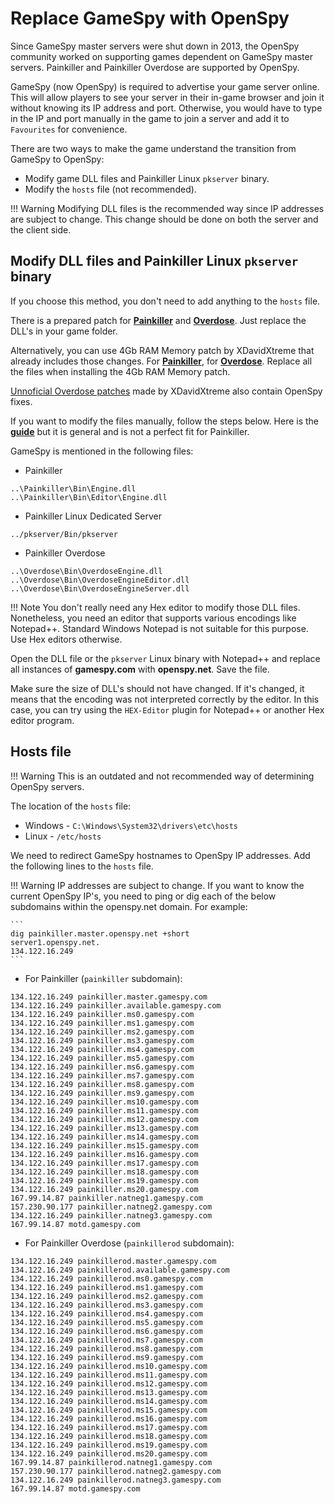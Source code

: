 # Replace GameSpy with OpenSpy

Since GameSpy master servers were shut down in 2013, the OpenSpy community worked on supporting games dependent on GameSpy master servers. Painkiller and Painkiller Overdose are supported by OpenSpy.

GameSpy (now OpenSpy) is required to advertise your game server online. This will allow players to see your server in their in-game browser and join it without knowing its IP address and port. Otherwise, you would have to type in the IP and port manually in the game to join a server and add it to `Favourites` for convenience.

There are two ways to make the game understand the transition from GameSpy to OpenSpy:

* Modify game DLL files and Painkiller Linux `pkserver` binary.
* Modify the `hosts` file (not recommended).

!!! Warning
    Modifying DLL files is the recommended way since IP addresses are subject to change.
    This change should be done on both the server and the client side.

## Modify DLL files and Painkiller Linux `pkserver` binary

If you choose this method, you don't need to add anything to the `hosts` file.

There is a prepared patch for [**Painkiller**](https://www.moddb.com/games/painkiller/downloads/painkiller-164-multiplayer-gamespy-fix) and [**Overdose**](https://www.moddb.com/games/painkiller-overdose/downloads/painkiller-overdose-gamespy-fix). Just replace the DLL's in your game folder.

Alternatively, you can use 4Gb RAM Memory patch by XDavidXtreme that already includes those changes. For [**Painkiller**](https://www.moddb.com/games/painkiller/downloads/painkiller-4gb-patch), for [**Overdose**](https://www.moddb.com/games/painkiller-overdose/downloads/painkiller-4gb-patch). Replace all the files when installing the 4Gb RAM Memory patch.

[Unnoficial Overdose patches](https://www.moddb.com/mods/painkiller-overdose-86u-patch) made by XDavidXtreme also contain OpenSpy fixes.

If you want to modify the files manually, follow the steps below. Here is the [**guide**](https://openspy.net/howto/generic/painkiller) but it is general and is not a perfect fit for Painkiller.

GameSpy is mentioned in the following files:

* Painkiller

```
..\Painkiller\Bin\Engine.dll
..\Painkiller\Bin\Editor\Engine.dll
```

* Painkiller Linux Dedicated Server

```
../pkserver/Bin/pkserver
```

* Painkiller Overdose

```
..\Overdose\Bin\OverdoseEngine.dll
..\Overdose\Bin\OverdoseEngineEditor.dll
..\Overdose\Bin\OverdoseEngineServer.dll
```

!!! Note
    You don't really need any Hex editor to modify those DLL files. Nonetheless, you need an editor that supports various encodings like Notepad++. Standard Windows Notepad is not suitable for this purpose. Use Hex editors otherwise.

Open the DLL file or the `pkserver` Linux binary with Notepad++ and replace all instances of **gamespy.com** with **openspy.net**. Save the file.

Make sure the size of DLL's should not have changed. If it's changed, it means that the encoding was not interpreted correctly by the editor. In this case, you can try using the `HEX-Editor` plugin for Notepad++ or another Hex editor program.

## Hosts file

!!! Warning
    This is an outdated and not recommended way of determining OpenSpy servers.

The location of the `hosts` file:

* Windows - `C:\Windows\System32\drivers\etc\hosts`
* Linux - `/etc/hosts`

We need to redirect GameSpy hostnames to OpenSpy IP addresses. Add the following lines to the `hosts` file.

!!! Warning
    IP addresses are subject to change. If you want to know the current OpenSpy IP's, you need to ping or dig each of the below subdomains within the openspy.net domain. For example:

    ```
    dig painkiller.master.openspy.net +short
    server1.openspy.net.
    134.122.16.249
    ```

* For Painkiller (`painkiller` subdomain):

```
134.122.16.249 painkiller.master.gamespy.com
134.122.16.249 painkiller.available.gamespy.com
134.122.16.249 painkiller.ms0.gamespy.com
134.122.16.249 painkiller.ms1.gamespy.com
134.122.16.249 painkiller.ms2.gamespy.com
134.122.16.249 painkiller.ms3.gamespy.com
134.122.16.249 painkiller.ms4.gamespy.com
134.122.16.249 painkiller.ms5.gamespy.com
134.122.16.249 painkiller.ms6.gamespy.com
134.122.16.249 painkiller.ms7.gamespy.com
134.122.16.249 painkiller.ms8.gamespy.com
134.122.16.249 painkiller.ms9.gamespy.com
134.122.16.249 painkiller.ms10.gamespy.com
134.122.16.249 painkiller.ms11.gamespy.com
134.122.16.249 painkiller.ms12.gamespy.com
134.122.16.249 painkiller.ms13.gamespy.com
134.122.16.249 painkiller.ms14.gamespy.com
134.122.16.249 painkiller.ms15.gamespy.com
134.122.16.249 painkiller.ms16.gamespy.com
134.122.16.249 painkiller.ms17.gamespy.com
134.122.16.249 painkiller.ms18.gamespy.com
134.122.16.249 painkiller.ms19.gamespy.com
134.122.16.249 painkiller.ms20.gamespy.com
167.99.14.87 painkiller.natneg1.gamespy.com
157.230.90.177 painkiller.natneg2.gamespy.com
134.122.16.249 painkiller.natneg3.gamespy.com
167.99.14.87 motd.gamespy.com
```

* For Painkiller Overdose (`painkillerod` subdomain):

```
134.122.16.249 painkillerod.master.gamespy.com
134.122.16.249 painkillerod.available.gamespy.com
134.122.16.249 painkillerod.ms0.gamespy.com
134.122.16.249 painkillerod.ms1.gamespy.com
134.122.16.249 painkillerod.ms2.gamespy.com
134.122.16.249 painkillerod.ms3.gamespy.com
134.122.16.249 painkillerod.ms4.gamespy.com
134.122.16.249 painkillerod.ms5.gamespy.com
134.122.16.249 painkillerod.ms6.gamespy.com
134.122.16.249 painkillerod.ms7.gamespy.com
134.122.16.249 painkillerod.ms8.gamespy.com
134.122.16.249 painkillerod.ms9.gamespy.com
134.122.16.249 painkillerod.ms10.gamespy.com
134.122.16.249 painkillerod.ms11.gamespy.com
134.122.16.249 painkillerod.ms12.gamespy.com
134.122.16.249 painkillerod.ms13.gamespy.com
134.122.16.249 painkillerod.ms14.gamespy.com
134.122.16.249 painkillerod.ms15.gamespy.com
134.122.16.249 painkillerod.ms16.gamespy.com
134.122.16.249 painkillerod.ms17.gamespy.com
134.122.16.249 painkillerod.ms18.gamespy.com
134.122.16.249 painkillerod.ms19.gamespy.com
134.122.16.249 painkillerod.ms20.gamespy.com
167.99.14.87 painkillerod.natneg1.gamespy.com
157.230.90.177 painkillerod.natneg2.gamespy.com
134.122.16.249 painkillerod.natneg3.gamespy.com
167.99.14.87 motd.gamespy.com
```
